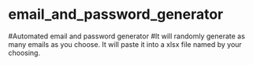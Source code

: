 # email_and_password_generator
#Automated email and password generator
#It will randomly generate as many emails as you choose. It will paste it into a xlsx file named by your choosing.
